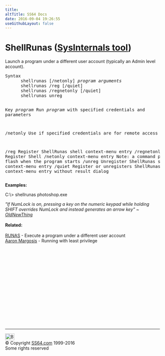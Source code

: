 ```yaml
---
title:
altTitle: SS64 Docs
date: 2016-09-04 19:26:55
useGithubLayout: false
---
```

<!-- #BeginLibraryItem "/Library/head_nt.lbi" --><!-- #EndLibraryItem --><h1>ShellRunas (<a href="http://technet.microsoft.com/en-US/sysinternals/cc300361">SysInternals tool</a>) </h1> 
<p> Launch a program  under a different user account (typically an Admin level account).</p>
<pre>Syntax
      shellrunas [/netonly] <i>program arguments</i>
      shellrunas /reg [/quiet]
      shellrunas /regnetonly [/quiet] 
      shellrunas unreg

Key
   <i>program</i>     Run <i>program</i> with specified credentials and parameters

   /netonly    Use if specified credentials are for remote access only

   /reg        Register ShellRunas shell context-menu entry
   /regnetonly Register Shell /netonly context-menu entry
               Note: a command prompt will flash when the program starts
   /unreg      Unregister ShellRunas shell context-menu entry
   /quiet      Register or unregisters ShellRunas shell context-menu entry without result dialog</pre>
<p><b>Examples:</b></p>
<p class="code">C:\&gt; shellrunas photoshop.exe </p>
<p> <i class="quote">"If NumLock is on, pressing a key on the numeric keypad while holding  SHIFT  overrides NumLock and instead generates an arrow key" ~ <a href="http://blogs.msdn.com/oldnewthing/archive/2004/09/06/226045.aspx">OldNewThing</a> </i><br>
  <br>
  <b>Related:</b><br>
  <br>
  <a href="runas.html">RUNAS</a> - Execute a program under a different user account<br>
<a href="http://blogs.msdn.com/b/aaron_margosis/">Aaron Margosis</a> - Running with least privilege</p><!-- #BeginLibraryItem "/Library/foot_nt.lbi" --><p>
<!-- windows300 -->
<ins class="adsbygoogle" style="display:inline-block;width:300px;height:250px" data-ad-client="ca-pub-6140977852749469" data-ad-slot="7649547908"></ins>
<script>
(adsbygoogle = window.adsbygoogle || []).push({});
</script></p>
<hr>
<div id="bl" class="footer"><a href="shellrunas.html#"><img src="../images/top.png" width="30" height="22" alt="Back to the Top"></a></div>
<div id="br" class="footer, tagline">© Copyright <a href="../index.html">SS64.com</a> 1999-2016<br>
Some rights reserved</div><!-- #EndLibraryItem -->


